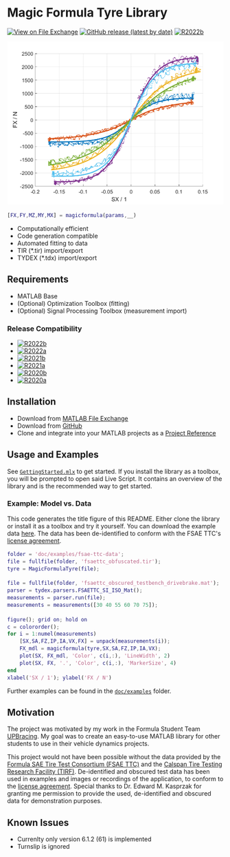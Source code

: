 # Magic Formula Tyre Library

[![View on File Exchange](https://www.mathworks.com/matlabcentral/images/matlab-file-exchange.svg)](https://de.mathworks.com/matlabcentral/fileexchange/110955)
[![GitHub release (latest by date)](https://img.shields.io/github/v/release/teasit/magic-formula-tyre-library)](https://github.com/teasit/magic-formula-tyre-library/releases/latest)
[![R2022b](https://github.com/teasit/magic-formula-tyre-library/actions/workflows/test-matlab-r2022b.yml/badge.svg?branch=main)](https://github.com/teasit/magic-formula-tyre-library/actions/workflows/test-matlab-r2022b.yml)

![Fitting Example](doc/images/magic_formula_library_socialpreview.png)

```matlab
[FX,FY,MZ,MY,MX] = magicformula(params,__)
```

- Computationally efficient
- Code generation compatible
- Automated fitting to data
- TIR (*.tir) import/export
- TYDEX (*.tdx) import/export

## Requirements

- MATLAB Base
- (Optional) Optimization Toolbox (fitting)
- (Optional) Signal Processing Toolbox (measurement import)

### Release Compatibility

- [![R2022b](https://github.com/teasit/magic-formula-tyre-library/actions/workflows/test-matlab-r2022b.yml/badge.svg?branch=main)](https://github.com/teasit/magic-formula-tyre-library/actions/workflows/test-matlab-r2022b.yml)
- [![R2022a](https://github.com/teasit/magic-formula-tyre-library/actions/workflows/test-matlab-r2022a.yml/badge.svg?branch=main)](https://github.com/teasit/magic-formula-tyre-library/actions/workflows/test-matlab-r2022a.yml)
- [![R2021b](https://github.com/teasit/magic-formula-tyre-library/actions/workflows/test-matlab-r2021b.yml/badge.svg?branch=main)](https://github.com/teasit/magic-formula-tyre-library/actions/workflows/test-matlab-r2021b.yml)
- [![R2021a](https://github.com/teasit/magic-formula-tyre-library/actions/workflows/test-matlab-r2021a.yml/badge.svg?branch=main)](https://github.com/teasit/magic-formula-tyre-library/actions/workflows/test-matlab-r2021a.yml)
- [![R2020b](https://github.com/teasit/magic-formula-tyre-library/actions/workflows/test-matlab-r2020b.yml/badge.svg?branch=main)](https://github.com/teasit/magic-formula-tyre-library/actions/workflows/test-matlab-r2020b.yml)
- [![R2020a](https://github.com/teasit/magic-formula-tyre-library/actions/workflows/test-matlab-r2020a.yml/badge.svg?branch=main)](https://github.com/teasit/magic-formula-tyre-library/actions/workflows/test-matlab-r2020a.yml)

## Installation

- Download from [MATLAB File Exchange](https://de.mathworks.com/matlabcentral/fileexchange/110955)
- Download from [GitHub](https://github.com/teasit/magic-formula-tyre-library/releases)
- Clone and integrate into your MATLAB projects as a [Project Reference](https://de.mathworks.com/help/simulink/ug/add-or-remove-a-reference-to-another-project.html)

## Usage and Examples

See [`GettingStarted.mlx`](./doc/GettingStarted.mlx) to get started. If you install
the library as a toolbox, you will be prompted to open said Live Script. It contains
an overview of the library and is the recommended way to get started.

### Example: Model vs. Data

This code generates the title figure of this README. Either clone the library or install
it as a toolbox and try it yourself. You can download the example data
[here](https://github.com/teasit/magic-formula-tyre-library/tree/main/doc/examples/fsae-ttc-data).
The data has been de-identified to conform with the FSAE TTC's
[license agreement](https://www.millikenresearch.com/FSAE_TTC_agreement.pdf).

```matlab
folder = 'doc/examples/fsae-ttc-data';
file = fullfile(folder, 'fsaettc_obfuscated.tir');
tyre = MagicFormulaTyre(file);

file = fullfile(folder, 'fsaettc_obscured_testbench_drivebrake.mat');
parser = tydex.parsers.FSAETTC_SI_ISO_Mat();
measurements = parser.run(file);
measurements = measurements([30 40 55 60 70 75]);

figure(); grid on; hold on
c = colororder();
for i = 1:numel(measurements)
    [SX,SA,FZ,IP,IA,VX,FX] = unpack(measurements(i));
    FX_mdl = magicformula(tyre,SX,SA,FZ,IP,IA,VX);
    plot(SX, FX_mdl, 'Color', c(i,:), 'LineWidth', 2)
    plot(SX, FX, '.', 'Color', c(i,:), 'MarkerSize', 4)
end
xlabel('SX / 1'); ylabel('FX / N')
```

Further examples can be found in the  [`doc/examples`](./doc/examples) folder.

## Motivation

The project was motivated by my work in the Formula Student Team
[UPBracing](https://formulastudent.uni-paderborn.de/en/). My goal was to create an
easy-to-use MATLAB library for other students to use in their vehicle dynamics projects.

This project would not have been possible without the data provided by the
[Formula SAE Tire Test Consortium (FSAE TTC)](https://www.millikenresearch.com/fsaettc.html)
and the
[Calspan Tire Testing Research Facility (TIRF)](https://calspan.com/automotive/fsae-ttc).
De-identified and obscured test data has been used in examples and images or recordings
of the application, to conform to the
[license agreement](https://www.millikenresearch.com/FSAE_TTC_agreement.pdf).
Special thanks to Dr. Edward M. Kasprzak for granting me permission to provide the used,
de-identified and obscured data for demonstration purposes.

## Known Issues

- Currenlty only version 6.1.2 (61) is implemented
- Turnslip is ignored
